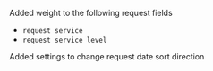 Added weight to the following request fields
- ``request service``
- ``request service level``

Added settings to change request date sort direction

